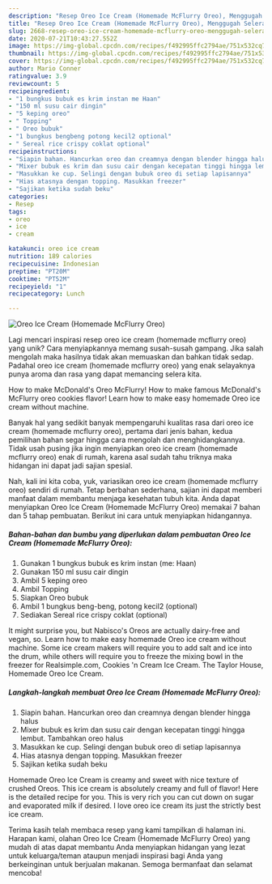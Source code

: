 ```yaml
---
description: "Resep Oreo Ice Cream (Homemade McFlurry Oreo), Menggugah Selera"
title: "Resep Oreo Ice Cream (Homemade McFlurry Oreo), Menggugah Selera"
slug: 2668-resep-oreo-ice-cream-homemade-mcflurry-oreo-menggugah-selera
date: 2020-07-21T10:43:27.552Z
image: https://img-global.cpcdn.com/recipes/f492995ffc2794ae/751x532cq70/oreo-ice-cream-homemade-mcflurry-oreo-foto-resep-utama.jpg
thumbnail: https://img-global.cpcdn.com/recipes/f492995ffc2794ae/751x532cq70/oreo-ice-cream-homemade-mcflurry-oreo-foto-resep-utama.jpg
cover: https://img-global.cpcdn.com/recipes/f492995ffc2794ae/751x532cq70/oreo-ice-cream-homemade-mcflurry-oreo-foto-resep-utama.jpg
author: Mario Conner
ratingvalue: 3.9
reviewcount: 5
recipeingredient:
- "1 bungkus bubuk es krim instan me Haan"
- "150 ml susu cair dingin"
- "5 keping oreo"
- " Topping"
- " Oreo bubuk"
- "1 bungkus bengbeng potong kecil2 optional"
- " Sereal rice crispy coklat optional"
recipeinstructions:
- "Siapin bahan. Hancurkan oreo dan creamnya dengan blender hingga halus"
- "Mixer bubuk es krim dan susu cair dengan kecepatan tinggi hingga lembut. Tambahkan oreo halus"
- "Masukkan ke cup. Selingi dengan bubuk oreo di setiap lapisannya"
- "Hias atasnya dengan topping. Masukkan freezer"
- "Sajikan ketika sudah beku"
categories:
- Resep
tags:
- oreo
- ice
- cream

katakunci: oreo ice cream 
nutrition: 189 calories
recipecuisine: Indonesian
preptime: "PT20M"
cooktime: "PT52M"
recipeyield: "1"
recipecategory: Lunch

---
```



![Oreo Ice Cream (Homemade McFlurry Oreo)](https://img-global.cpcdn.com/recipes/f492995ffc2794ae/751x532cq70/oreo-ice-cream-homemade-mcflurry-oreo-foto-resep-utama.jpg)

Lagi mencari inspirasi resep oreo ice cream (homemade mcflurry oreo) yang unik? Cara menyiapkannya memang susah-susah gampang. Jika salah mengolah maka hasilnya tidak akan memuaskan dan bahkan tidak sedap. Padahal oreo ice cream (homemade mcflurry oreo) yang enak selayaknya punya aroma dan rasa yang dapat memancing selera kita.

How to make McDonald&#39;s Oreo McFlurry! How to make famous McDonald&#39;s McFlurry oreo cookies flavor! Learn how to make easy homemade Oreo ice cream without machine.

Banyak hal yang sedikit banyak mempengaruhi kualitas rasa dari oreo ice cream (homemade mcflurry oreo), pertama dari jenis bahan, kedua pemilihan bahan segar hingga cara mengolah dan menghidangkannya. Tidak usah pusing jika ingin menyiapkan oreo ice cream (homemade mcflurry oreo) enak di rumah, karena asal sudah tahu triknya maka hidangan ini dapat jadi sajian spesial.


Nah, kali ini kita coba, yuk, variasikan oreo ice cream (homemade mcflurry oreo) sendiri di rumah. Tetap berbahan sederhana, sajian ini dapat memberi manfaat dalam membantu menjaga kesehatan tubuh kita. Anda dapat menyiapkan Oreo Ice Cream (Homemade McFlurry Oreo) memakai 7 bahan dan 5 tahap pembuatan. Berikut ini cara untuk menyiapkan hidangannya.

<!--inarticleads1-->

##### Bahan-bahan dan bumbu yang diperlukan dalam pembuatan Oreo Ice Cream (Homemade McFlurry Oreo):

1. Gunakan 1 bungkus bubuk es krim instan (me: Haan)
1. Gunakan 150 ml susu cair dingin
1. Ambil 5 keping oreo
1. Ambil  Topping
1. Siapkan  Oreo bubuk
1. Ambil 1 bungkus beng-beng, potong kecil2 (optional)
1. Sediakan  Sereal rice crispy coklat (optional)


It might surprise you, but Nabisco&#39;s Oreos are actually dairy-free and vegan, so. Learn how to make easy homemade Oreo ice cream without machine. Some ice cream makers will require you to add salt and ice into the drum, while others will require you to freeze the mixing bowl in the freezer for Realsimple.com, Cookies &#39;n Cream Ice Cream. The Taylor House, Homemade Oreo Ice Cream. 

<!--inarticleads2-->

##### Langkah-langkah membuat Oreo Ice Cream (Homemade McFlurry Oreo):

1. Siapin bahan. Hancurkan oreo dan creamnya dengan blender hingga halus
1. Mixer bubuk es krim dan susu cair dengan kecepatan tinggi hingga lembut. Tambahkan oreo halus
1. Masukkan ke cup. Selingi dengan bubuk oreo di setiap lapisannya
1. Hias atasnya dengan topping. Masukkan freezer
1. Sajikan ketika sudah beku


Homemade Oreo Ice Cream is creamy and sweet with nice texture of crushed Oreos. This ice cream is absolutely creamy and full of flavor! Here is the detailed recipe for you. This is very rich you can cut down on sugar and evaporated milk if desired. I love oreo ice cream its just the strictly best ice cream. 

Terima kasih telah membaca resep yang kami tampilkan di halaman ini. Harapan kami, olahan Oreo Ice Cream (Homemade McFlurry Oreo) yang mudah di atas dapat membantu Anda menyiapkan hidangan yang lezat untuk keluarga/teman ataupun menjadi inspirasi bagi Anda yang berkeinginan untuk berjualan makanan. Semoga bermanfaat dan selamat mencoba!

